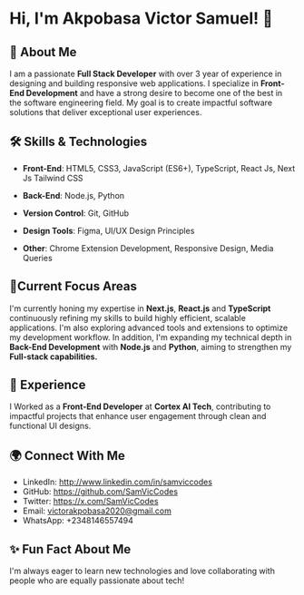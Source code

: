 
# Hi, I'm Akpobasa Victor Samuel! 👋

## 🚀 About Me

I am a passionate **Full Stack Developer** with over 3 year of experience in designing and building responsive web applications. I specialize in **Front-End Development** and have a strong desire to become one of the best in the software engineering field. My goal is to create impactful software solutions that deliver exceptional user experiences.

## 🛠 Skills & Technologies

- **Front-End**: HTML5, CSS3, JavaScript (ES6+), TypeScript, React Js, Next Js Tailwind CSS

- **Back-End**: Node.js, Python
- **Version Control**: Git, GitHub
- **Design Tools**: Figma, UI/UX Design Principles
- **Other**: Chrome Extension Development, Responsive Design, Media Queries

## 🌱Current Focus Areas

I'm currently honing my expertise in **Next.js**, **React.js** and **TypeScript** continuously refining my skills to build highly efficient, scalable applications. I'm also exploring advanced tools and extensions to optimize my development workflow. In addition, I'm expanding my technical depth in **Back-End Development** with **Node.js** and **Python**, aiming to strengthen my **Full-stack capabilities.**

## 💼 Experience

I Worked as a **Front-End Developer** at **Cortex AI Tech**, contributing to impactful projects that enhance user engagement through clean and functional UI designs.

## 🌍 Connect With Me

- LinkedIn: http://www.linkedin.com/in/samviccodes
- GitHub: https://github.com/SamVicCodes
- Twitter: https://x.com/SamVicCodes
- Email: victorakpobasa2020@gmail.com
- WhatsApp: +2348146557494

## ✨ Fun Fact About Me

I'm always eager to learn new technologies and love collaborating with people who are equally passionate about tech!
